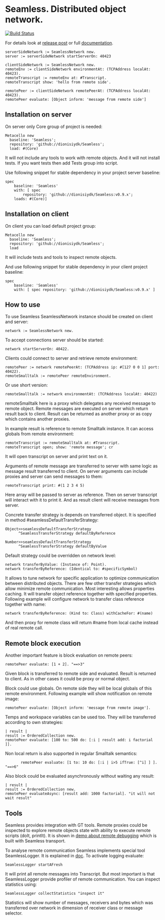 # Seamless. Distributed object network.
[![Build Status](https://travis-ci.org/dionisiydk/Seamless.svg?branch=master)](https://travis-ci.org/dionisiydk/Seamless)

For details look at [release post](http://dionisiydk.blogspot.fr/2016/07/major-seamless-update.html) or full [documentation](https://ci.inria.fr/pharo-contribution/view/Books/job/PharoBookWorkInProgress/lastBuild/artifact/book-result/Seamless/Seamless.pdf).
```Smalltalk
serverSideNetwork := SeamlessNetwork new.
server := serverSideNetwork startServerOn: 40423
	
clientSideNetwork := SeamlessNetwork new.
remoteEnv := clientSideNetwork environmentAt: (TCPAddress localAt: 40423).
remoteTranscript := remoteEnv at: #Transcript.
remoteTranscript show: 'hello from remote side'.

remotePeer := clientSideNetwork remotePeerAt: (TCPAddress localAt: 40423).
remotePeer evaluate: [Object inform: 'message from remote side']
```
## Installation on server
On server only Core group of project is needed:
```Smalltalk
Metacello new
  baseline: 'Seamless';
  repository: 'github://dionisiydk/Seamless';
  load: #(Core)
```
It will not include any tools to work with remote objects. And it will not install tests. If you want tests then add Tests group into script.

Use following snippet for stable dependency in your project server baseline:
```Smalltalk
spec
    baseline: 'Seamless'
    with: [ spec 
        repository: 'github://dionisiydk/Seamless:v0.9.x';
	loads: #(Core)]
```
## Installation on client
On client you can load default project group: 
```Smalltalk
Metacello new
  baseline: 'Seamless';
  repository: 'github://dionisiydk/Seamless';
  load
```
It will include tests and tools to inspect remote objects.

And use following snippet for stable dependency in your client project baseline:
```Smalltalk
spec
    baseline: 'Seamless'
    with: [ spec repository: 'github://dionisiydk/Seamless:v0.9.x' ]
```
## How to use
To use Seamless SeamlessNetwork instance should be created on client and server:
```Smalltalk
network := SeamlessNetwork new.
```
To accept connections server should be started:
```Smalltalk
network startServerOn: 40422.
```
Clients could connect to server and retrieve remote environment:
```Smalltalk
remotePeer := network remotePeerAt: (TCPAddress ip: #[127 0 0 1] port: 40422).
remoteSmalltalk := remotePeer remoteEnvironment.
```
Or use short version:
```Smalltalk
remoteSmalltalk := network environmentAt: (TCPAddress localAt: 40422)
```
remoteSmalltalk here is a proxy which delegates any received message to remote object. Remote messages are executed on server which return result back to client. Result can be returned as another proxy or as copy which contains another proxies.

In example result is reference to remote Smalltalk instance. It can access globals from remote environment:
```Smalltalk
remoteTranscript := remoteSmalltalk at: #Transcript.
remoteTranscript open; show: 'remote message'; cr
```
It will open transcript on server and print text on it.

Arguments of remote message are transferred to server with same logic as message result transferred to client. On server arguments can include proxies and server can send messages to them:
```Smalltalk
remoteTranscript print: #(1 2 3 4 5)
```
Here array will be passed to server as reference. Then on server transcript will interact with it to print it. And as result client will receive messages from server.

Concrete transfer strategy is depends on transferred object. It is specified in method #seamlessDefaultTransferStrategy:
```Smalltalk
Object>>seamlessDefaultTransferStrategy
      ^SeamlessTransferStrategy defaultByReference

Number>>seamlessDefaultTransferStrategy
      ^SeamlessTransferStrategy defaultByValue
```
Default strategy could be overridden on network level:
```Smalltalk
network transferByValue: (Instance of: Point).
network transferByReference: (Identical to: #specificSymbol)
```
It allows to tune network for specific application to optimize communication between distributed objects. There are few other transfer strategies which allow minimize remote communication. Most interesting allows properties caching. It will transfer object reference together with specified properties. Following example will configure network to transfer class reference together with name:
```Smalltalk
network transferByReference: (Kind to: Class) withCacheFor: #(name)
```
And then proxy for remote class will return #name from local cache instead of real remote call.

## Remote block execution
Another important feature is block evaluation on remote peers:
```Smalltalk
remotePeer evaluate: [1 + 2]. "==>3"
```
Given block is transferred to remote side and evaluated. Result is returned to client. As in other cases it could be proxy or normal object.

Block could use globals. On remote side they will be local globals of this remote environment. Following example will show notification on remote image:
```Smalltalk
remotePeer evaluate: [Object inform: 'message from remote image'].
```
Temps and workspace variables can be used too. They will be transferred according to own strategies:
```Smalltalk
| result |
result := OrderedCollection new.
remotePeer evaluate: [100 to: 500 do: [:i | result add: i factorial ]].
```
Non local return is also supported in regular Smalltalk semantics:
```Smalltalk
       remotePeer evaluate: [1 to: 10 do: [:i | i>5 ifTrue: [^i] ] ]. "==>6"
```
Also block could be evaluated asynchronously without waiting any result:
```Smalltalk
| result |
result := OrderedCollection new.
remotePeer evaluateAsync: [result add: 1000 factorial]. "it will not wait result"
```
## Tools
Seamless provides integration with GT tools. Remote proxies could be inspected to explore remote objects state with ability to execute remote scripts (doIt, printIt). It is shown in [demo about remote debugging](https://youtu.be/SgFjgQpo_nU) which is built with Seamless transport.

To analyse remote communication Seamless implements special tool SeamlessLogger. It is explained in [doc](https://ci.inria.fr/pharo-contribution/view/Books/job/PharoBookWorkInProgress/lastSuccessfulBuild/artifact/book-result/Seamless/Seamless.pdf). To activate logging evaluate:
```Smalltalk
SeamlessLogger startAFresh
```
It will print all remote messages into Transcript. But most important is that SeamlessLogger provide profiler of remote communication. You can inspect statistics using:
```Smalltalk
SeamlessLogger collectStatistics "inspect it"
```
Statistics will show number of messages, receivers and bytes which was transferred over network in dimension of receiver class or message selector.
